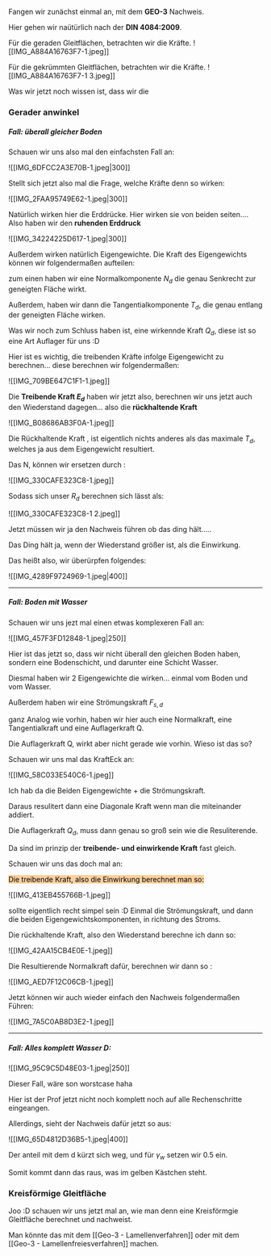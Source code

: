Fangen wir zunächst einmal an, mit dem **GEO-3** Nachweis.

Hier gehen wir naütürlich nach der **DIN 4084:2009**.

Für die geraden Gleitflächen, betrachten wir die Kräfte.
![[IMG_A884A16763F7-1.jpeg]]

Für die gekrümmten Gleitflächen, betrachten wir die Kräfte.
![[IMG_A884A16763F7-1 3.jpeg]]

Was wir jetzt noch wissen ist, dass wir die 

### Gerader anwinkel


##### Fall: überall gleicher Boden
Schauen wir uns also mal den einfachsten Fall an:

![[IMG_6DFCC2A3E70B-1.jpeg|300]]

Stellt sich jetzt also mal die Frage, welche Kräfte denn so wirken:

![[IMG_2FAA95749E62-1.jpeg|300]]

Natürlich wirken hier die Erddrücke. Hier wirken sie von beiden seiten.... Also haben wir den **ruhenden Erddruck**

![[IMG_34224225D617-1.jpeg|300]]

Außerdem wirken natürlich Eigengewichte. Die Kraft des Eigengewichts können wir folgendermaßen aufteilen:

zum einen haben wir eine Normalkomponente $N_d$ die genau Senkrecht zur geneigten Fläche wirkt.

Außerdem, haben wir dann die Tangentialkomponente $T_d$, die genau entlang der geneigten Fläche wirken.

Was wir noch zum Schluss haben ist, eine wirkennde Kraft $Q_d$, diese ist so eine Art Auflager für uns :D

Hier ist es wichtig, die treibenden Kräfte infolge Eigengewicht zu berechnen... diese berechnen wir folgendermaßen:

![[IMG_709BE647C1F1-1.jpeg]]

Die **Treibende Kraft $E_d$** haben wir jetzt also, berechnen wir uns jetzt auch den Wiederstand dagegen... also die **rückhaltende Kraft**

![[IMG_B08686AB3F0A-1.jpeg]]

Die Rückhaltende Kraft , ist eigentlich nichts anderes als das maximale $T_d$, welches ja aus dem Eigengewicht resultiert.

Das N, können wir ersetzen durch :

![[IMG_330CAFE323C8-1.jpeg]]

Sodass sich unser $R_d$ berechnen sich lässt als:

![[IMG_330CAFE323C8-1 2.jpeg]]

Jetzt müssen wir ja den Nachweis führen ob das ding hält.....

Das Ding hält ja, wenn der Wiederstand größer ist, als die Einwirkung.

Das heißt also, wir überürpfen folgendes:

![[IMG_4289F9724969-1.jpeg|400]]

---

##### Fall: Boden mit Wasser
Schauen wir uns jezt mal einen etwas komplexeren Fall an:

![[IMG_457F3FD12848-1.jpeg|250]]

Hier ist das jetzt so, dass wir nicht überall den gleichen Boden haben, sondern eine Bodenschicht, und darunter eine Schicht Wasser.

Diesmal haben wir 2 Eigengewichte die wirken... einmal vom Boden und vom Wasser.

Außerdem haben wir eine Strömungskraft $F_{s,d}$

ganz Analog wie vorhin, haben wir hier auch eine Normalkraft, eine Tangentialkraft und eine Auflagerkraft Q.

Die Auflagerkraft Q, wirkt aber nicht gerade wie vorhin. Wieso ist das so?

Schauen wir uns mal das KraftEck an:

![[IMG_58C033E540C6-1.jpeg]]

Ich hab da die Beiden Eigengewichte + die Strömungskraft.

Daraus resulitert dann eine Diagonale Kraft wenn man die miteinander addiert.

Die Auflagerkraft $Q_d$, muss dann genau so groß sein wie die Resuliterende.

Da sind im prinzip der **treibende- und einwirkende Kraft** fast gleich.

Schauen wir uns das doch mal an:

<mark style="background: #FFB86CA6;">Die treibende Kraft, also die Einwirkung berechnet man so:</mark>

![[IMG_413EB455766B-1.jpeg]]

sollte eigentlich recht simpel sein :D Einmal die Strömungskraft, und dann die beiden Eigengewichtskomponenten, in richtung des Stroms.

Die rückhaltende Kraft, also den Wiederstand berechne ich dann so:

![[IMG_42AA15CB4E0E-1.jpeg]]

Die Resultierende Normalkraft dafür, berechnen wir dann so :

![[IMG_AED7F12C06CB-1.jpeg]]

Jetzt können wir auch wieder einfach den Nachweis folgendermaßen Führen:

![[IMG_7A5C0AB8D3E2-1.jpeg]]

---

##### Fall: Alles komplett Wasser D:

![[IMG_95C9C5D48E03-1.jpeg|250]]

Dieser Fall, wäre son worstcase haha 

Hier ist der Prof jetzt nicht noch komplett noch auf alle Rechenschritte eingeangen.

Allerdings, sieht der Nachweis dafür jetzt so aus:

![[IMG_65D4812D36B5-1.jpeg|400]]

Der anteil mit dem d kürzt sich weg, und für $\gamma_w$ setzen wir 0.5 ein.

Somit kommt dann das raus, was im gelben Kästchen steht.




### Kreisförmige Gleitfläche

Joo :D schauen wir uns jetzt mal an, wie man denn eine Kreisförmgie Gleitfläche berechnet und nachweist.

Man könnte das mit dem [[Geo-3 - Lamellenverfahren]]  oder mit dem [[Geo-3 - Lamellenfreiesverfahren]] machen.